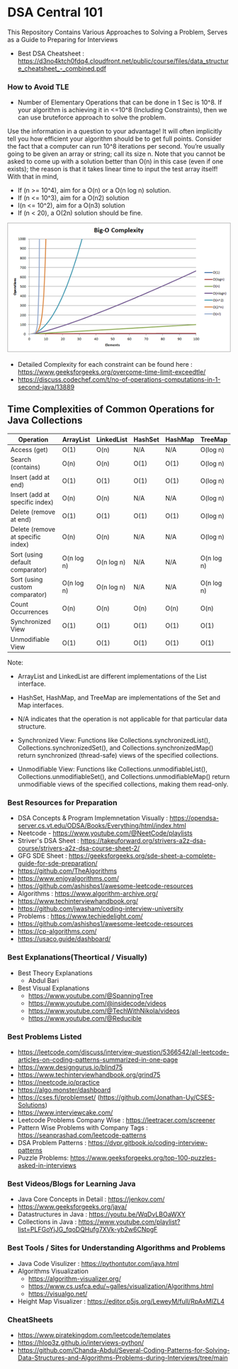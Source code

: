 # DSA Central 101
This Repository Contains Various Approaches to Solving a Problem,  Serves as a Guide to Preparing for Interviews

- Best DSA Cheatsheet : https://d3no4ktch0fdq4.cloudfront.net/public/course/files/data_structure_cheatsheet_-_combined.pdf

### How to Avoid TLE 
*  Number of Elementary Operations that can be done in 1 Sec is 10^8. If your algorithm is achieving it in <=10^8 (Including Constraints), then we can use bruteforce approach to solve the problem. 

Use the information in a question to your advantage! It will often implicitly tell you how efficient your algorithm should be to get full points. Consider the fact that a computer can run 10^8 iterations per second. You’re usually going to be given an array or string; call its size n. Note that you cannot be asked to come up with a solution better than O(n) in this case (even if one exists); the reason is that it takes linear time to input the test array itself! With that in mind,

- If (n >= 10^4), aim for a O(n) or a O(n log n) solution.
- If (n <= 10^3), aim for a O(n2) solution
- I(n <= 10^2), aim for a O(n3) solution
- If (n < 20), a O(2n) solution should be fine.

![alt text](TimeComplexityChart.png)

* Detailed Complexity for each constraint can be found here : https://www.geeksforgeeks.org/overcome-time-limit-exceedtle/
* https://discuss.codechef.com/t/no-of-operations-computations-in-1-second-java/13889

## Time Complexities of Common Operations for Java Collections

| Operation                        | ArrayList           | LinkedList          | HashSet   | HashMap   | TreeMap   |
|----------------------------------|---------------------|---------------------|-----------|-----------|-----------|
| Access (get)                     | O(1)                | O(n)                | N/A       | N/A       | O(log n)  |
| Search (contains)                | O(n)                | O(n)                | O(1)      | O(1)      | O(log n)  |
| Insert (add at end)              | O(1)                | O(1)                | O(1)      | O(1)      | O(log n)  |
| Insert (add at specific index)   | O(n)                | O(n)                | N/A       | N/A       | O(log n)  |
| Delete (remove at end)           | O(1)                | O(1)                | O(1)      | O(1)      | O(log n)  |
| Delete (remove at specific index)| O(n)                | O(n)                | N/A       | N/A       | O(log n)  |
| Sort (using default comparator)  | O(n log n)          | O(n log n)          | N/A       | N/A       | O(n log n)|
| Sort (using custom comparator)   | O(n log n)          | O(n log n)          | N/A       | N/A       | O(n log n)|
| Count Occurrences                | O(n)                | O(n)                | O(n)      | O(n)      | O(n)      |
| Synchronized View                | O(1)                | O(1)                | O(1)      | O(1)      | O(1)      |
| Unmodifiable View                | O(1)                | O(1)                | O(1)      | O(1)      | O(1)      |

Note:
- ArrayList and LinkedList are different implementations of the List interface.
- HashSet, HashMap, and TreeMap are implementations of the Set and Map interfaces.
- N/A indicates that the operation is not applicable for that particular data structure.
- Synchronized View: Functions like Collections.synchronizedList(), Collections.synchronizedSet(), and Collections.synchronizedMap() return synchronized (thread-safe) views of the specified collections.

- Unmodifiable View: Functions like Collections.unmodifiableList(), Collections.unmodifiableSet(), and Collections.unmodifiableMap() return unmodifiable views of the specified collections, making them read-only.

### Best Resources for Preparation

* DSA Concepts & Program Implemnetation Visually : https://opendsa-server.cs.vt.edu/ODSA/Books/Everything/html/index.html 
* Neetcode - https://www.youtube.com/@NeetCode/playlists
* Striver's DSA Sheet : https://takeuforward.org/strivers-a2z-dsa-course/strivers-a2z-dsa-course-sheet-2/
* GFG SDE Sheet : https://geeksforgeeks.org/sde-sheet-a-complete-guide-for-sde-preparation/
* https://github.com/TheAlgorithms
* https://www.enjoyalgorithms.com/
* https://github.com/ashishps1/awesome-leetcode-resources
* Algorithms : https://www.algorithm-archive.org/
* https://www.techinterviewhandbook.org/
* https://github.com/jwasham/coding-interview-university
* Problems : https://www.techiedelight.com/
* https://github.com/ashishps1/awesome-leetcode-resources
* https://cp-algorithms.com/
* https://usaco.guide/dashboard/


### Best Explanations(Theortical / Visually)

* Best Theory Explanations
    * Abdul Bari
* Best Visual Explanations
    * https://www.youtube.com/@SpanningTree
    * https://www.youtube.com/@insidecode/videos
    * https://www.youtube.com/@TechWithNikola/videos
    * https://www.youtube.com/@Reducible
    


### Best Problems Listed

* https://leetcode.com/discuss/interview-question/5366542/all-leetcode-articles-on-coding-patterns-summarized-in-one-page
* https://www.designgurus.io/blind75
* https://www.techinterviewhandbook.org/grind75
* https://neetcode.io/practice
* https://algo.monster/dashboard
* https://cses.fi/problemset/  (https://github.com/Jonathan-Uy/CSES-Solutions)
* https://www.interviewcake.com/
* Leetcode Problems Company Wise : https://leetracer.com/screener
* Pattern Wise Problems with Company Tags : https://seanprashad.com/leetcode-patterns
* DSA Problem Patterns : https://dvpr.gitbook.io/coding-interview-patterns
* Puzzle Problems: https://www.geeksforgeeks.org/top-100-puzzles-asked-in-interviews

### Best Videos/Blogs for Learning Java

* Java Core Concepts in Detail : https://jenkov.com/
* https://www.geeksforgeeks.org/java/
* Datastructures in Java : https://youtu.be/WqDvLBOaWXY
* Collections in Java : https://www.youtube.com/playlist?list=PLFGoYjJG_fqoDQHufg7XVk-yb2w6CNpgF

### Best Tools / Sites for Understanding Algorithms and Problems

* Java Code Visulizer : https://pythontutor.com/java.html
* Algorithms Visualization
    * https://algorithm-visualizer.org/
    * https://www.cs.usfca.edu/~galles/visualization/Algorithms.html
    * https://visualgo.net/
* Height Map Visualizer : https://editor.p5js.org/LeweyM/full/RpAxMlZL4

### CheatSheets
* https://www.piratekingdom.com/leetcode/templates
* https://hlop3z.github.io/interviews-python/
* https://github.com/Chanda-Abdul/Several-Coding-Patterns-for-Solving-Data-Structures-and-Algorithms-Problems-during-Interviews/tree/main
